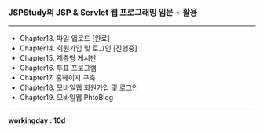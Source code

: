 ### JSPStudy의 JSP & Servlet 웹 프로그래밍 입문 + 활용
---
- Chapter13. 파일 업로드 [완료]
- Chapter14. 회원가입 및 로그인 [진행중]
- Chapter15. 계층형 게시판
- Chapter16. 투표 프로그램
- Chapter17. 홈페이지 구축
- Chapter18. 모바일웹 회원가입 및 로그인
- Chapter19. 모바일웹 PhtoBlog

---
__workingday : 10d__
